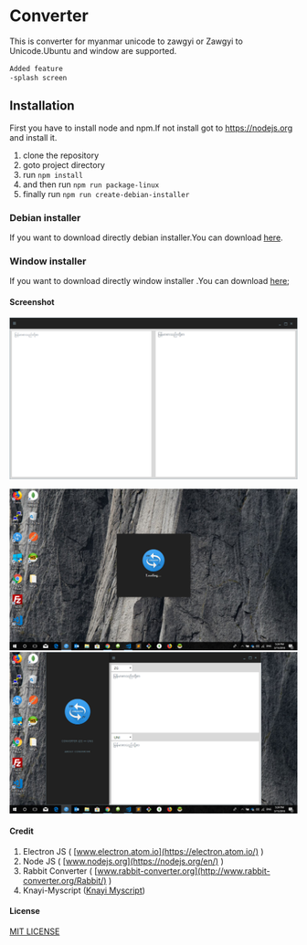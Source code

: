 # Converter
This is converter for myanmar unicode to zawgyi or Zawgyi to Unicode.Ubuntu and window are supported.

    Added feature
    -splash screen



## Installation
First you have to install node and npm.If not install got to https://nodejs.org and install it.

1. clone the repository
1. goto project directory
1. run `npm install`
1. and then run `npm run package-linux`
1. finally run `npm run create-debian-installer`


### Debian installer
If you want to download  directly  debian installer.You can download [here](http://larmaysee.com/converter/converter_1.1.1_amd64.deb).

### Window installer
If you want to download directly window installer .You can download [here](http://larmaysee.com/converter/converter.exe);

#### Screenshot
![alt text](screenshots/old.png "Version 1.1.0")

![alt text](screenshots/splash.png "Version 1.2.0 splash screen")
![alt text](screenshots/main.png "Version 1.2.0 Main Screen")


#### Credit
1. Electron JS ( [www.electron.atom.io](https://electron.atom.io/) )
2. Node JS ( [www.nodejs.org](https://nodejs.org/en/) )
3. Rabbit Converter ( [www.rabbit-converter.org](http://www.rabbit-converter.org/Rabbit/) )
4. Knayi-Myscript ([Knayi Myscript](https://www.npmjs.com/package/knayi-myscript))


#### License
[MIT LICENSE](https://g.co/kgs/cvPzhD)

